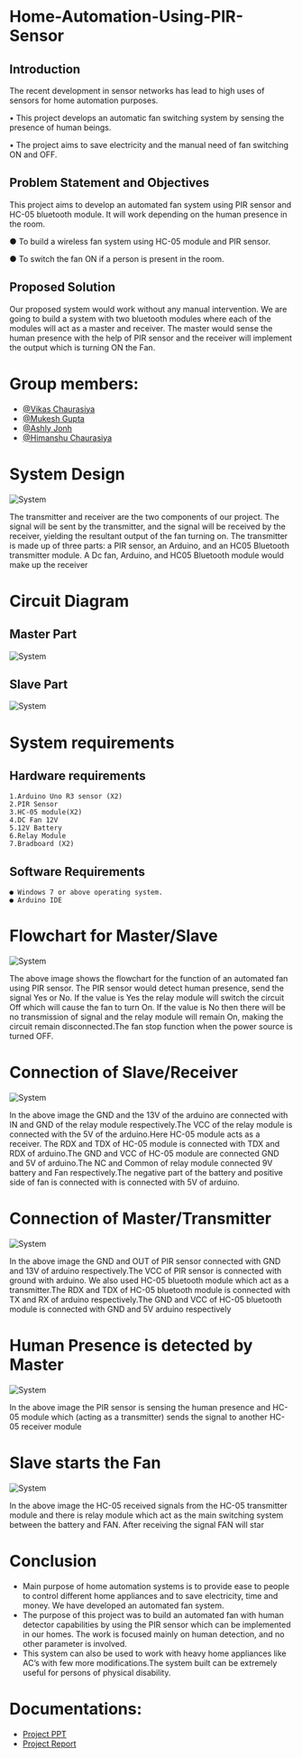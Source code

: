 # Home-Automation-Using-PIR-Sensor

## Introduction
The recent development in sensor networks has lead to high uses of sensors
for home automation purposes.

• This project develops an automatic fan switching system by sensing the
presence of human beings.

• The project aims to save electricity and the manual need of fan switching
ON and OFF.

## Problem Statement and Objectives
This project aims to develop an automated fan system using PIR sensor and
HC-05 bluetooth module. It will work depending on the human presence
in the room.

● To build a wireless fan system using HC-05 module and PIR sensor.

● To switch the fan ON if a person is present in the room.

## Proposed Solution
Our proposed system would work without any manual intervention. We are
going to build a system with two bluetooth modules where each of the modules
will act as a master and receiver. The master would sense the human presence
with the help of PIR sensor and the receiver will implement the output which is
turning ON the Fan.

# Group members: 
 - [@Vikas Chaurasiya](https://github.com/vikas-348)
 - [@Mukesh Gupta](https://github.com/mukesh2001)
 - [@Ashly Jonh](https://github.com/ADJ46)
 - [@Himanshu Chaurasiya](https://github.com/Himanshuchaurasiya1234)

# System Design 
![System](Images/System.PNG)

The transmitter and receiver are the two components of our project. The signal
will be sent by the transmitter, and the signal will be received by the receiver,
yielding the resultant output of the fan turning on. The transmitter is made up of
three parts: a PIR sensor, an Arduino, and an HC05 Bluetooth transmitter
module. A Dc fan, Arduino, and HC05 Bluetooth module would make up the
receiver

# Circuit Diagram  
## Master Part
![System](Images/MasterCircuit.PNG)

## Slave Part
![System](Images/SlaveCircuits.PNG)

# System requirements
## Hardware requirements
```
1.Arduino Uno R3 sensor (X2)
2.PIR Sensor 
3.HC-05 module(X2)
4.DC Fan 12V
5.12V Battery
6.Relay Module
7.Bradboard (X2) 
```
## Software Requirements 
```
● Windows 7 or above operating system.
● Arduino IDE
```
# Flowchart for Master/Slave
![System](Images/Methodology.PNG)

The above image shows the flowchart for the function of an automated fan
using PIR sensor. The PIR sensor would detect human presence, send the signal
Yes or No. If the value is Yes the relay module will switch the circuit Off which
will cause the fan to turn On. If the value is No then there will be no
transmission of signal and the relay module will remain On, making the circuit
remain disconnected.The fan stop function when the power source is turned
OFF.

# Connection of Slave/Receiver
![System](Images/Slave.PNG)

In the above image the GND and the 13V of the arduino are connected with IN
and GND of the relay module respectively.The VCC of the relay module is
connected with the 5V of the arduino.Here HC-05 module acts as a receiver.
The RDX and TDX of HC-05 module is connected with TDX and RDX of
arduino.The GND and VCC of HC-05 module are connected GND and 5V of
arduino.The NC and Common of relay module connected 9V battery and Fan
respectively.The negative part of the battery and positive side of fan is
connected with is connected with 5V of arduino.


# Connection of Master/Transmitter
![System](Images/Master.PNG)

In the above image the GND and OUT of PIR sensor connected with GND and
13V of arduino respectively.The VCC of PIR sensor is connected with ground
with arduino.
We also used HC-05 bluetooth module which act as a transmitter.The RDX and
TDX of HC-05 bluetooth module is connected with TX and RX of arduino
respectively.The GND and VCC of HC-05 bluetooth module is connected with
GND and 5V arduino respectively

# Human Presence is detected by Master
![System](Images/HumanPresence.PNG)

In the above image the PIR sensor is sensing the human presence and HC-05
module which (acting as a transmitter) sends the signal to another HC-05
receiver module

# Slave starts the Fan
![System](Images/SlaveStartfan.PNG)

In the above image the HC-05 received signals from the HC-05 transmitter
module and there is relay module which act as the main switching system
between the battery and FAN. After receiving the signal FAN will star


# Conclusion 
- Main purpose of home automation systems is to provide ease to people to
control different home appliances and to save electricity, time and money. We
have developed an automated fan system. 
- The purpose of this project was to build an automated fan with human detector capabilities by using the PIR sensor
which can be implemented in our homes. The work is focused mainly on human
detection, and no other parameter is involved.
- This system can also be used to
work with heavy home appliances like AC’s with few more modifications.The
system built can be extremely useful for persons of physical disability.

# Documentations:
- [Project PPT](Documents/Project.pptx)
- [Project Report](Documents/Project.pptx)

